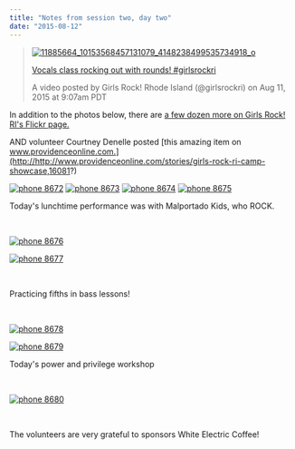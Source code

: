 ```yaml
---
title: "Notes from session two, day two"
date: "2015-08-12"
---
```


> [![11885664_10153568457131079_4148238499535734918_o](/uploads/blogpost/11885664_10153568457131079_4148238499535734918_o.jpg)](http://girlsrockri.org/wp-content/uploads/2015/08/11885664_10153568457131079_4148238499535734918_o.jpg)
> 
> [Vocals class rocking out with rounds! #girlsrockri](https://instagram.com/p/6P8t5QCvbO/)
> 
> A video posted by Girls Rock! Rhode Island (@girlsrockri) on Aug 11, 2015 at 9:07am PDT

<script src="//platform.instagram.com/en_US/embeds.js" async defer="defer"></script>

In addition to the photos below, there are [a few dozen more on Girls Rock! RI's Flickr page.](http://www.flickr.com/photos/girlsrockri/sets/72157657129476711)

AND volunteer Courtney Denelle posted [this amazing item on www.providenceonline.com.](http://http://www.providenceonline.com/stories/girls-rock-ri-camp-showcase,16081?)

[![phone 8672](/uploads/blogpost/phone-8672.jpg)](http://girlsrockri.org/wp-content/uploads/2015/08/phone-8672.jpg) [![phone 8673](/uploads/blogpost/phone-8673.jpg)](http://girlsrockri.org/wp-content/uploads/2015/08/phone-8673.jpg) [![phone 8674](/uploads/blogpost/phone-8674.jpg)](http://girlsrockri.org/wp-content/uploads/2015/08/phone-8674.jpg) [![phone 8675](/uploads/blogpost/phone-8675.jpg)](http://girlsrockri.org/wp-content/uploads/2015/08/phone-8675.jpg)

Today's lunchtime performance was with Malportado Kids, who ROCK.

 

[![phone 8676](/uploads/blogpost/phone-8676.jpg)](http://girlsrockri.org/wp-content/uploads/2015/08/phone-8676.jpg)

[![phone 8677](/uploads/blogpost/phone-8677.jpg)](http://girlsrockri.org/wp-content/uploads/2015/08/phone-8677.jpg)

 

Practicing fifths in bass lessons!

 

[![phone 8678](/uploads/blogpost/phone-8678.jpg)](http://girlsrockri.org/wp-content/uploads/2015/08/phone-8678.jpg)

[![phone 8679](/uploads/blogpost/phone-8679.jpg)](http://girlsrockri.org/wp-content/uploads/2015/08/phone-8679.jpg)

Today's power and privilege workshop

 

[![phone 8680](/uploads/blogpost/phone-8680.jpg)](http://girlsrockri.org/wp-content/uploads/2015/08/phone-8680.jpg)

 

The volunteers are very grateful to sponsors White Electric Coffee!
